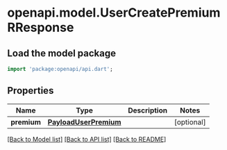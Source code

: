 # openapi.model.UserCreatePremiumRResponse

## Load the model package
```dart
import 'package:openapi/api.dart';
```

## Properties
Name | Type | Description | Notes
------------ | ------------- | ------------- | -------------
**premium** | [**PayloadUserPremium**](PayloadUserPremium.md) |  | [optional] 

[[Back to Model list]](../README.md#documentation-for-models) [[Back to API list]](../README.md#documentation-for-api-endpoints) [[Back to README]](../README.md)


